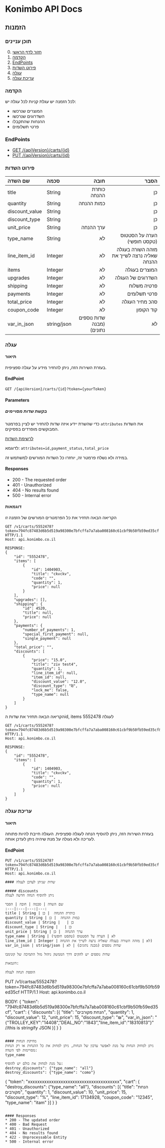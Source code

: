 # Konimbo API Docs

## הזמנות
### תוכן עניינים
0. [חזור לדף הראשי](https://github.com/konimboltd/api-documentation)
1. [הקדמה](#user-content-הקדמה)
2. [EndPoints](#user-content-endpoints)
3. [פירוט השדות](#user-content-פירוט-השדות)
4. [עגלה](#user-content-עגלה)
6. [עריכת עגלה](#user-content-עריכת-עגלה)

### הקדמה

לכל הזמנה יש עגלת קניות
לכל עגלה יש:
* המוצרים שנרכשו
* השדרוגים שנרכשו
* ההנחות שהתקבלו
* פרטי תשלומים

### EndPoints

* [GET /{apiVersion}/carts/{id}](#user-content-עגלה)
* [PUT /{apiVersion}/carts/{id}](#user-content-עריכת-עגלה)

### פירוט השדות

שם השדה | סכמה | חובה | הסבר
:---|:---|---:|---:
title | String | כותרת ההנחה  | כן
quantity | String | כמות ההנחה  | כן
discount_value | String |   | כן
discount_type | String |   | כן
unit_price | String | ערך ההנחה  | כן
type_name | String | לא | הערה על הסטטוס (טקסט חופשי)
line_item_id | Integer | לא | מזהה השורה בעגלה שאליה נרצה לשייך את ההנחה
items | Integer | לא |  המוצרים בעגלה
upgrades | Integer | לא |  השדרוגים של העגלה
shipping | Integer | לא |  פרטיה משלוח
payments | Integer | לא |  פרטי תשלומים
total_price | Integer | לא |  סהכ מחיר העגלה
coupon_code | Integer | לא |  קוד הקופון
var_in_json | string/json | שדות נוספים (מבנה נתונים) | לא

### עגלה
#### תיאור
בעזרת השירות הזה, ניתן להחזיר מידע על עגלה ספציפית.


#### EndPoint
```
GET /{apiVersion}/carts/{id}?token={yourToken}
```
#### Parameters
##### בקשת שדות מסויימים
כדי שהשרת יידע איזה שדות להחזיר יש לציין בפרמטר `attributes` את השדות המבוקשים מופרדים בפסיקים. 

[לרשימת השדות](#user-content-פירוט-השדות)

לדוגמא: `attributes=id,payment_status,total_price`

במידה ולא נשלח פרמטר זה, יוחזרו כל השדות המורשים למשתמש זה.

#### Responses
* 200 - The requested order
* 401 - Unauthorized
* 404 - No results found
* 500 - Internal error

#### דוגמאות
הקריאה הבאה תחזיר את כל הפרמטרים המורשים של הזמנה זו

```
GET /v1/carts/5552478?token=794fc87483d6b5d519a98300e7bfcffa7a7aba008160c61cbf9b50fb59ed35cf HTTP/1.1
Host: api.konimbo.co.il

RESPONSE:
{
    "id": "5552478",
    "items": [
        {
            "id": 1404903,
            "title": "ckvckv",
            "code": "",
            "quantity": 1,
            "price": null
        }
    ],
    "upgrades": [],
    "shipping": {
        "id": 4520,
        "title": null,
        "price": null
    },
    "payments": {
        "number_of_payments": 1,
        "special_first_payment": null,
        "single_payment": null
    },
    "total_price": "",
    "discounts": [
        {
            "price": "15.0",
            "title": "ziv test4",
            "quantity": 1,
            "line_item_id": null,
            "item_id": null,
            "discount_value": "12.0",
            "discount_type": "₪",
            "lock_me": false,
            "type_name": null
        }
    ]
}
```

הקריאה הבאה תחזיר את שדות הid, items לעגלה 5552478

```
GET /v1/carts/5552478?token=794fc87483d6b5d519a98300e7bfcffa7a7aba008160c61cbf9b50fb59ed35cf&attributes=id,items
HTTP/1.1
Host: api.konimbo.co.il

RESPONSE:
{
    "id": "5552478",
    "items": [
        {
            "id": 1404903,
            "title": "ckvckv",
            "code": "",
            "quantity": 1,
            "price": null
        }
    ]
}
```



### עריכת עגלה
#### תיאור
בעזרת השירות הזה, ניתן להוסיף הנחה לעגלה ספציפית.
העגלה חייבת להיות פתוחה לעריכה ולא נעולה על מנת שיהיה ניתן לעדכן אותה.
#### EndPoint
```
PUT /v1/carts/5552478?token=794fc87483d6b5d519a98300e7bfcffa7a7aba008160c61cbf9b50fb59ed35cf HTTP/1.1
Host: api.konimbo.co.il

#### שדות שניתן לעדכן לעגלה

##### discounts
ניתן להוסיף הנחה חדשה לעגלה

שם השדה | סכמה | חובה | הסבר
:---|:---|---:|---:
title | String | כותרת ההנחה  | כן
quantity | String | כמות ההנחה  | כן
discount_value | String |   | כן
discount_type | String |   | כן
unit_price | String | ערך ההנחה  | כן
type_name | String | לא | הערה על הסטטוס (טקסט חופשי)
line_item_id | Integer | לא | מזהה השורה בעגלה שאליה נרצה לשייך את ההנחה)
var_in_json | string/json | שדות נוספים (מבנה נתונים) | לא

שדות נוספים יש להקים דרך הממשק ניהול מול התמיכה של קונימבו

דוגמאות:

הוספת הנחה לעגלה

```
PUT /v1/cartsa/5552478?token=794fc87483d6b5d519a98300e7bfcffa7a7aba008160c61cbf9b50fb59ed35cf HTTP/1.1
Host: api.konimbo.co.il

BODY:
{
    "token": "794fc87483d6b5d519a98300e7bfcffa7a7aba008160c61cbf9b50fb59ed35cf",
    "cart": {
        "discounts": [{
            "title": "הנחת מקורבים",
            "quantity": 1,
            "discount_value": 12,
            "unit_price": 15,
            "discount_type": "₪",
            "var_in_json": "{\"TROLLEY_KEY\":\"14408\",\"DEAL_NO\":\"1843\",\"line_item_id\":\"18310813\"}" //this is stringify JSON
        }]
    }
}
```

#### מחיקת הנחות
ניתן למחוק הנחות על מנת לאפשר עדכון של הנחות, ניתן למחוק את כל ההנחות או רק הנחות מסויימות לפי השדה:
type_name

על מנת למחוק את כולם יש להוסיף:
destroy_discounts": {"type_name": "all"}
destroy_discounts": {"type_name": "como"}
````
{
    "token": "xxxxxxxxxxxxxxxxxxxxxxxxxxxxxxxxxxxxxxx",
    "cart": {
    	"destroy_discounts": {"type_name": "all"},
        "discounts": [{
            "title": "הנחת מקורבים",
            "quantity": 1,
            "discount_value": 10,
            "unit_price": 15,
            "discount_type": "%",
            "line_item_id": 17134928,
            "coupon_code": "12345",
            "type_name": "itam"
        }]
    }
}
````

#### Responses
* 200 - The updated order
* 400 - Bad Request
* 401 - Unauthorized
* 404 - No results found
* 422 - Unprocessable Entity
* 500 - Internal error
